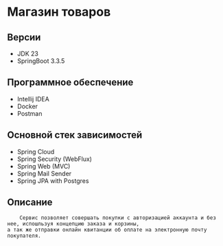 # Магазин товаров

##  Версии
* JDK 23
* SpringBoot 3.3.5

## Программное обеспечение
* Intellij IDEA
* Docker
* Postman

## Основной стек зависимостей
* Spring Cloud
* Spring Security (WebFlux)
* Spring Web (MVC)
* Spring Mail Sender
* Spring JPA with Postgres

## Описание
        Сервис позволяет совершать покупки с авторизацией аккаунта и без нее, испошльзуя концепцию заказа и корзины,
    а так же отправки онлайн квитанции об оплате на электронную почту покупателя.
